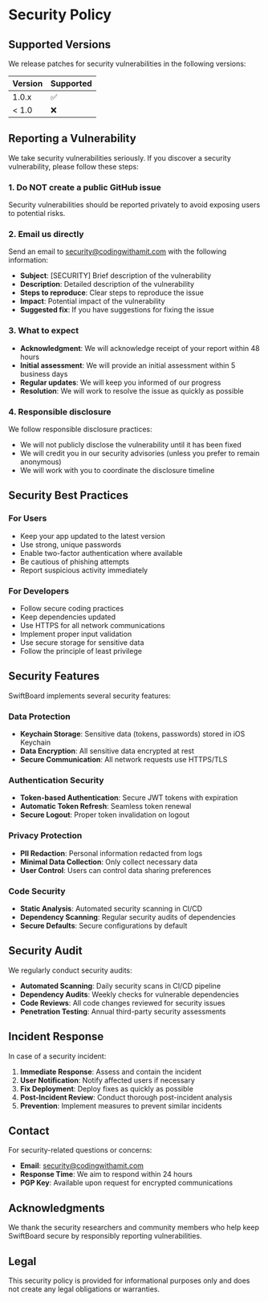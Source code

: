 # Security Policy

## Supported Versions

We release patches for security vulnerabilities in the following versions:

| Version | Supported          |
| ------- | ------------------ |
| 1.0.x   | :white_check_mark: |
| < 1.0   | :x:                |

## Reporting a Vulnerability

We take security vulnerabilities seriously. If you discover a security vulnerability, please follow these steps:

### 1. Do NOT create a public GitHub issue

Security vulnerabilities should be reported privately to avoid exposing users to potential risks.

### 2. Email us directly

Send an email to [security@codingwithamit.com](mailto:security@codingwithamit.com) with the following information:

- **Subject**: [SECURITY] Brief description of the vulnerability
- **Description**: Detailed description of the vulnerability
- **Steps to reproduce**: Clear steps to reproduce the issue
- **Impact**: Potential impact of the vulnerability
- **Suggested fix**: If you have suggestions for fixing the issue

### 3. What to expect

- **Acknowledgment**: We will acknowledge receipt of your report within 48 hours
- **Initial assessment**: We will provide an initial assessment within 5 business days
- **Regular updates**: We will keep you informed of our progress
- **Resolution**: We will work to resolve the issue as quickly as possible

### 4. Responsible disclosure

We follow responsible disclosure practices:

- We will not publicly disclose the vulnerability until it has been fixed
- We will credit you in our security advisories (unless you prefer to remain anonymous)
- We will work with you to coordinate the disclosure timeline

## Security Best Practices

### For Users

- Keep your app updated to the latest version
- Use strong, unique passwords
- Enable two-factor authentication where available
- Be cautious of phishing attempts
- Report suspicious activity immediately

### For Developers

- Follow secure coding practices
- Keep dependencies updated
- Use HTTPS for all network communications
- Implement proper input validation
- Use secure storage for sensitive data
- Follow the principle of least privilege

## Security Features

SwiftBoard implements several security features:

### Data Protection
- **Keychain Storage**: Sensitive data (tokens, passwords) stored in iOS Keychain
- **Data Encryption**: All sensitive data encrypted at rest
- **Secure Communication**: All network requests use HTTPS/TLS

### Authentication Security
- **Token-based Authentication**: Secure JWT tokens with expiration
- **Automatic Token Refresh**: Seamless token renewal
- **Secure Logout**: Proper token invalidation on logout

### Privacy Protection
- **PII Redaction**: Personal information redacted from logs
- **Minimal Data Collection**: Only collect necessary data
- **User Control**: Users can control data sharing preferences

### Code Security
- **Static Analysis**: Automated security scanning in CI/CD
- **Dependency Scanning**: Regular security audits of dependencies
- **Secure Defaults**: Secure configurations by default

## Security Audit

We regularly conduct security audits:

- **Automated Scanning**: Daily security scans in CI/CD pipeline
- **Dependency Audits**: Weekly checks for vulnerable dependencies
- **Code Reviews**: All code changes reviewed for security issues
- **Penetration Testing**: Annual third-party security assessments

## Incident Response

In case of a security incident:

1. **Immediate Response**: Assess and contain the incident
2. **User Notification**: Notify affected users if necessary
3. **Fix Deployment**: Deploy fixes as quickly as possible
4. **Post-Incident Review**: Conduct thorough post-incident analysis
5. **Prevention**: Implement measures to prevent similar incidents

## Contact

For security-related questions or concerns:

- **Email**: [security@codingwithamit.com](mailto:security@codingwithamit.com)
- **Response Time**: We aim to respond within 24 hours
- **PGP Key**: Available upon request for encrypted communications

## Acknowledgments

We thank the security researchers and community members who help keep SwiftBoard secure by responsibly reporting vulnerabilities.

## Legal

This security policy is provided for informational purposes only and does not create any legal obligations or warranties.
